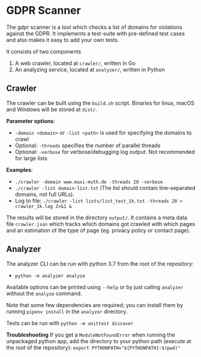 # GDPR Scanner

The gdpr scanner is a tool which checks a list of domains for violations against the GDPR. It implements a test-suite with pre-defined test cases and also makes it easy to add your own tests.


It consists of two components

1. A web crawler, located at `crawler/`, written in Go
2. An analyzing service, located at `analyzer/`, written in Python

## Crawler

The crawler can be built using the `build.sh` script. Binaries for linux, macOS and Windows will be stored at `dist/`.

**Parameter options**:
- `-domain <domain>` or `-list <path>` is used for specifying the domains to crawl
- Optional: `-threads`  specifies the number of parallel threads
- Optional: `-verbose` for verbose/debugging log output. Not recommended for large lists

**Examples**:
- `./crawler -domain www.maxi-muth.de -threads 20 -verbose`
- `./crawler -list domain-list.txt` (The list should contain line-separated domains, not full URLs).
- Log to file: `./crawler -list lists/list_test_1k.txt -threads 20 > crawler_1k.log 2>&1 &`

The results will be stored in the directory `output/`. It contains a meta data file `crawler.json` which tracks which domains got crawled with which pages and an estimation of the type of page (eg. privacy policy or contact page).


## Analyzer

The analyzer CLI can be run with python 3.7 from the root of the repository:
- `python -m analyzer analyze` 

Available options can be printed using `--help` or by just calling `analyzer` without the `analyze` command. 

Note that some few dependencies are required; you can install them by running `pipenv install` in the `analyzer` directory.

Tests can be run with `python -m unittest discover`

**Troubleshooting**
If you get a `ModuleNotFoundError` when running the unpackaged python app, add the directory to your python path (execute at the root of the repository): 
`export PYTHONPATH="${PYTHONPATH}:$(pwd)"`
